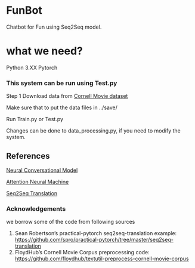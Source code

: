 # FunBot
Chatbot for Fun using Seq2Seq model. 


# what we need? 
Python 3.XX
Pytorch 

### This system can be run using Test.py

Step 1
Download data from [Cornell Movie dataset](https://www.cs.cornell.edu/~cristian/Cornell_Movie-Dialogs_Corpus.html) 

Make sure that to put the data files in ../save/

Run Train.py or Test.py

Changes can be done to data_processing.py, if you need to modify the system. 


## References

[Neural Conversational Model](https://arxiv.org/abs/1506.05869)

[Attention Neural Machine](https://arxiv.org/abs/1508.04025)

[Seq2Seq Translation](https://pytorch.org/tutorials/intermediate/seq2seq_translation_tutorial.html)

### Acknowledgements
we borrow some of the code from following sources
1. Sean Robertson’s practical-pytorch seq2seq-translation example: https://github.com/spro/practical-pytorch/tree/master/seq2seq-translation
2. FloydHub’s Cornell Movie Corpus preprocessing code: https://github.com/floydhub/textutil-preprocess-cornell-movie-corpus
